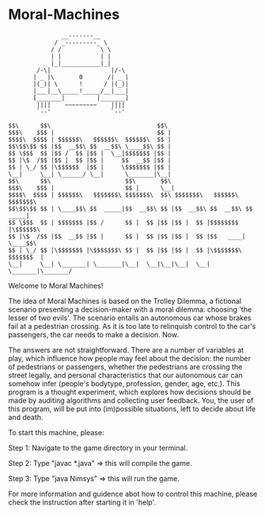# Moral-Machines

                   __-------__
                 / _---------_ \
                / /           \ \
                | |           | |
                |_|___________|_|
            /-\|                 |/-\
           | _ |\       0       /| _ |
           |(_)| \      !      / |(_)|
           |___|__\_____!_____/__|___|
           [_______|         |_______] 
            ||||    ~~~~~~~~~    ||||
            `--'                 `--'

    $$\      $$\                              $$\                                
    $$$\    $$$ |                             $$ |                               
    $$$$\  $$$$ | $$$$$$\   $$$$$$\  $$$$$$\  $$ |                               
    $$\$$\$$ $$ |$$  __$$\ $$  __$$\ \____$$\ $$ |                               
    $$ \$$$  $$ |$$ /  $$ |$$ |  \__|$$$$$$$ |$$ |                               
    $$ |\$  /$$ |$$ |  $$ |$$ |     $$  __$$ |$$ |                               
    $$ | \_/ $$ |\$$$$$$  |$$ |     \$$$$$$$ |$$ |                               
    \__|     \__| \______/ \__|      \_______|\__|                               
    $$\      $$\                     $$\       $$\                               
    $$$\    $$$ |                    $$ |      \__|                              
    $$$$\  $$$$ | $$$$$$\   $$$$$$$\ $$$$$$$\  $$\ $$$$$$$\   $$$$$$\   $$$$$$$\ 
    $$\$$\$$ $$ | \____$$\ $$  _____|$$  __$$\ $$ |$$  __$$\ $$  __$$\ $$  _____|
    $$ \$$$  $$ | $$$$$$$ |$$ /      $$ |  $$ |$$ |$$ |  $$ |$$$$$$$$ |\$$$$$$\  
    $$ |\$  /$$ |$$  __$$ |$$ |      $$ |  $$ |$$ |$$ |  $$ |$$   ____| \____$$\ 
    $$ | \_/ $$ |\$$$$$$$ |\$$$$$$$\ $$ |  $$ |$$ |$$ |  $$ |\$$$$$$$\ $$$$$$$  |
    \__|     \__| \_______| \_______|\__|  \__|\__|\__|  \__| \_______|\_______/ 


Welcome to Moral Machines! 
    
The idea of Moral Machines is based on the Trolley Dilemma, a fictional scenario presenting a decision-maker with a moral dilemma: choosing 'the lesser of two evils'. The scenario entails an autonomous car whose brakes fail at a pedestrian crossing. As it is too late to relinquish control to the car's passengers, the car needs to make a decision. Now.

The answers are not straightforward. There are a number of variables at play, which influence how people may feel about the decision: the number of pedestrians or passengers, whether the pedestrians are crossing the street legally, and personal characteristics that our autonomous car can somehow infer (people's bodytype, profession, gender, age, etc.). This program is a thought experiment, which explores how decisions should be made by auditing algorithms and collecting user feedback. You, the user of this program, will be put into (im)possible situations, left to decide about life and death.

To start this machine, please:

Step 1: Navigate to the game directory in your terminal.

Step 2: Type "javac *.java" => this will compile the game.

Step 3: Type "java Nimsys" => this will run the game.

For more information and guidence abot how to control this machine, please check the instruction after starting it in 'help'.
